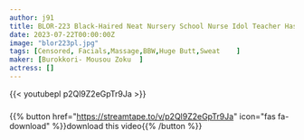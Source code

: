 ```yaml
---
author: j91
title: BLOR-223 Black-Haired Neat Nursery School Nurse Idol Teacher Has Her Voluptuous Body Made To Toro Toro And Gets A Half-Crying Gachiakume With A Big Cock
date: 2023-07-22T00:00:00Z
image: "blor223pl.jpg"
tags: [Censored, Facials,Massage,BBW,Huge Butt,Sweat	]
maker: [Burokkori- Mousou Zoku  ]
actress: []
---
```



{{< youtubepl p2Ql9Z2eGpTr9Ja >}}
###

{{% button href="https://streamtape.to/v/p2Ql9Z2eGpTr9Ja" icon="fas fa-download" %}}download this video{{% /button %}}
